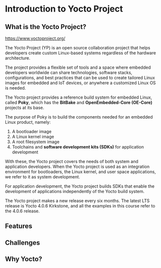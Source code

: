 # Introduction to Yocto Project

## What is the Yocto Project?

<https://www.yoctoproject.org/>

The Yocto Project (YP) is an open source collaboration project that helps developers create custom Linux-based systems regardless of the hardware architecture.

The project provides a flexible set of tools and a space where embedded developers worldwide can share technologies, software stacks, configurations, and best practices that can be used to create tailored Linux images for embedded and IoT devices, or anywhere a customized Linux OS is needed.

The Yocto project provides a reference build system for embedded Linux, called **Poky**, which has the **BitBake** and **OpenEmbedded-Core (OE-Core)** projects at its base.

The purpose of Poky is to build the components needed for an embedded Linux product, namely:

1. A bootloader image
2. A Linux kernel image
3. A root filesystem image
4. Toolchains and **software development kits (SDKs)** for application development

With these, the Yocto project covers the needs of both system and application developers. When the Yocto project is used as an integration environment for bootloaders, the Linux kernel, and user space applications, we refer to it as system development.

For application development, the Yocto project builds SDKs that enable the development of applications independently of the Yocto build system.

The Yocto project makes a new release every six months. The latest LTS release is Yocto 4.0.6 Kirkstone, and all the examples in this course refer to the 4.0.6 release.

## Features

## Challenges

## Why Yocto?

